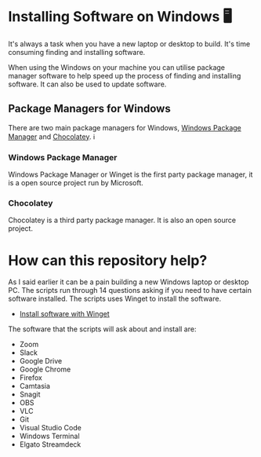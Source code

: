 # Installing Software on Windows 🖥️

It's always a task when you have a new laptop or desktop to build.  It's time consuming finding and installing software.  

When using the Windows on your machine you can utilise package manager software to help speed up the process of finding and installing software.  It can also be used to update software. 

## Package Managers for Windows

There are two main package managers for Windows, [Windows Package Manager](https://docs.microsoft.com/windows/package-manager/) and [Chocolatey](https://chocolatey.org/). 
ℹ
### Windows Package Manager

Windows Package Manager or Winget is the first party package manager, it is a open source project run by Microsoft.

### Chocolatey

Chocolatey is a third party package manager.  It is also an open source project. 

# How can this repository help?
As I said earlier it can be a pain building a new Windows laptop or desktop PC. The scripts run through 14 questions asking if you need to have certain software installed. The scripts uses Winget to install the software.

- [Install software with Winget](InstallSoftwarePS.ps1)

The software that the scripts will ask about and install are:

- Zoom
- Slack
- Google Drive
- Google Chrome
- Firefox
- Camtasia
- Snagit
- OBS
- VLC
- Git
- Visual Studio Code
- Windows Terminal 
- Elgato Streamdeck
